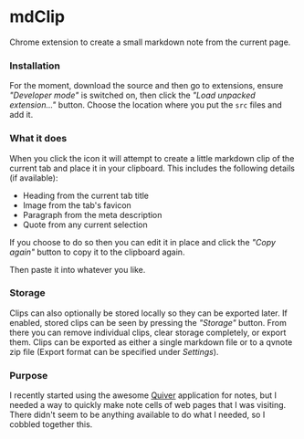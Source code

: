# mdClip
Chrome extension to create a small markdown note from the current page.

### Installation
For the moment, download the source and then go to extensions, ensure _"Developer mode"_ is switched on, then click the _"Load unpacked extension..."_ button.  Choose the location where you put the `src` files and add it.

### What it does
When you click the icon it will attempt to create a little markdown clip of the current tab and place it in your clipboard.  This includes the following details (if available):

* Heading from the current tab title
* Image from the tab's favicon
* Paragraph from the meta description
* Quote from any current selection

If you choose to do so then you can edit it in place and click the _"Copy again"_ button to copy it to the clipboard again.

Then paste it into whatever you like.

### Storage
Clips can also optionally be stored locally so they can be exported later. If enabled, stored clips can be seen by pressing the _"Storage"_ button.  From there you can remove individual clips, clear storage completely, or export them.  Clips can be exported as either a single markdown file or to a qvnote zip file (Export format can be specified under _Settings_).

### Purpose
I recently started using the awesome [Quiver](http://happenapps.com/#quiver) application for notes, but I needed a way to quickly make note cells of web pages that I was visiting.  There didn't seem to be anything available to do what I needed, so I cobbled together this.
